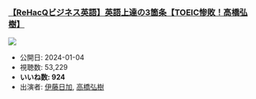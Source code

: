### [【ReHacQビジネス英語】英語上達の3箇条【TOEIC惨敗！高橋弘樹】](https://www.youtube.com/watch?v=TAdkp0uIpyA)
[![](https://img.youtube.com/vi/TAdkp0uIpyA/sddefault.jpg)](https://www.youtube.com/watch?v=TAdkp0uIpyA)
-   公開日: 2024-01-04
-   視聴数: 53,229
-   **いいね数: 924**
-   出演者: [伊藤日加](/rehacq_fan/people/伊藤日加 "wikilink"), [高橋弘樹](/rehacq_fan/people/高橋弘樹 "wikilink")
